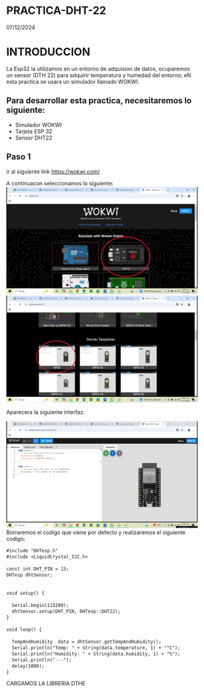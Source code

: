 # PRACTICA-DHT-22
07/12/2024

# INTRODUCCION
La Esp32 la utilizamos en un entorno de adquision de datos,  ocuparemos un sensor (DTH 22) para adquirir temperatura y humedad del entorno; eN esta practica se usara un simulador llamado WOKWI.

## Para desarrollar esta practica, necesitaremos lo siguiente:
- Simulador WOKWI
- Tarjeta ESP 32
- Sensor DHT22

## Paso 1
ir al siguiente link
https://wokwi.com/

A continuacon seleccionamos lo siguiente:
![](https://github.com/IVANZAGAL996/PRACTICA-DHT-22/blob/main/Captura%20de%20pantalla%20(334).png)
![](https://github.com/IVANZAGAL996/PRACTICA-DHT-22/blob/main/Captura%20de%20pantalla%20(335).png)

Aparecera la siguiente interfaz:

![](https://github.com/IVANZAGAL996/PRACTICA-DHT-22/blob/main/Captura%20de%20pantalla%20(336).png)
Borraremos el codigo que viene por defecto y realizaremos el siguiente codigo:
```
#include "DHTesp.h"
#include <LiquidCrystal_I2C.h>

const int DHT_PIN = 15;
DHTesp dhtSensor;


void setup() {

  Serial.begin(115200);
  dhtSensor.setup(DHT_PIN, DHTesp::DHT22);
}

void loop() {

  TempAndHumidity  data = dhtSensor.getTempAndHumidity();
  Serial.println("Temp: " + String(data.temperature, 1) + "°C");
  Serial.println("Humidity: " + String(data.humidity, 1) + "%");
  Serial.println("---");
  delay(1000);
}

 ```
CARGAMOS LA LIBRERIA DTHE

